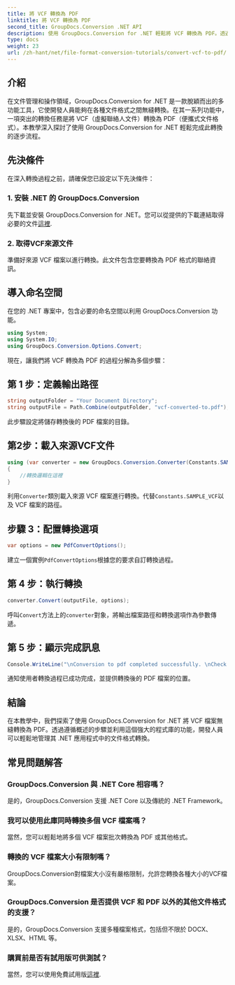 ```yaml
---
title: 將 VCF 轉換為 PDF
linktitle: 將 VCF 轉換為 PDF
second_title: GroupDocs.Conversion .NET API
description: 使用 GroupDocs.Conversion for .NET 輕鬆將 VCF 轉換為 PDF。透過這種直覺的解決方案簡化您的文件管理任務。
type: docs
weight: 23
url: /zh-hant/net/file-format-conversion-tutorials/convert-vcf-to-pdf/
---
```

## 介紹
在文件管理和操作領域，GroupDocs.Conversion for .NET 是一款脫穎而出的多功能工具，它使開發人員能夠在各種文件格式之間無縫轉換。在其一系列功能中，一項突出的轉換任務是將 VCF（虛擬聯絡人文件）轉換為 PDF（便攜式文件格式）。本教學深入探討了使用 GroupDocs.Conversion for .NET 輕鬆完成此轉換的逐步流程。
## 先決條件
在深入轉換過程之前，請確保您已設定以下先決條件：
### 1. 安裝 .NET 的 GroupDocs.Conversion
先下載並安裝 GroupDocs.Conversion for .NET。您可以從提供的下載連結取得必要的文件[這裡](https://releases.groupdocs.com/conversion/net/).
### 2. 取得VCF來源文件
準備好來源 VCF 檔案以進行轉換。此文件包含您要轉換為 PDF 格式的聯絡資訊。

## 導入命名空間
在您的 .NET 專案中，包含必要的命名空間以利用 GroupDocs.Conversion 功能。

```csharp
using System;
using System.IO;
using GroupDocs.Conversion.Options.Convert;
```

現在，讓我們將 VCF 轉換為 PDF 的過程分解為多個步驟：
## 第 1 步：定義輸出路徑
```csharp
string outputFolder = "Your Document Directory";
string outputFile = Path.Combine(outputFolder, "vcf-converted-to.pdf");
```
此步驟設定將儲存轉換後的 PDF 檔案的目錄。
## 第2步：載入來源VCF文件
```csharp
using (var converter = new GroupDocs.Conversion.Converter(Constants.SAMPLE_VCF))
{
    //轉換邏輯在這裡
}
```
利用`Converter`類別載入來源 VCF 檔案進行轉換。代替`Constants.SAMPLE_VCF`以及 VCF 檔案的路徑。
## 步驟 3：配置轉換選項
```csharp
var options = new PdfConvertOptions();
```
建立一個實例`PdfConvertOptions`根據您的要求自訂轉換過程。
## 第 4 步：執行轉換
```csharp
converter.Convert(outputFile, options);
```
呼叫`Convert`方法上的`converter`對象，將輸出檔案路徑和轉換選項作為參數傳遞。
## 第 5 步：顯示完成訊息
```csharp
Console.WriteLine("\nConversion to pdf completed successfully. \nCheck output in {0}", outputFolder);
```
通知使用者轉換過程已成功完成，並提供轉換後的 PDF 檔案的位置。

## 結論
在本教學中，我們探索了使用 GroupDocs.Conversion for .NET 將 VCF 檔案無縫轉換為 PDF。透過遵循概述的步驟並利用這個強大的程式庫的功能，開發人員可以輕鬆地管理其 .NET 應用程式中的文件格式轉換。
## 常見問題解答
### GroupDocs.Conversion 與 .NET Core 相容嗎？
是的，GroupDocs.Conversion 支援 .NET Core 以及傳統的 .NET Framework。
### 我可以使用此庫同時轉換多個 VCF 檔案嗎？
當然，您可以輕鬆地將多個 VCF 檔案批次轉換為 PDF 或其他格式。
### 轉換的 VCF 檔案大小有限制嗎？
GroupDocs.Conversion對檔案大小沒有嚴格限制，允許您轉換各種大小的VCF檔案。
### GroupDocs.Conversion 是否提供 VCF 和 PDF 以外的其他文件格式的支援？
是的，GroupDocs.Conversion 支援多種檔案格式，包括但不限於 DOCX、XLSX、HTML 等。
### 購買前是否有試用版可供測試？
當然，您可以使用免費試用版[這裡](https://releases.groupdocs.com/).